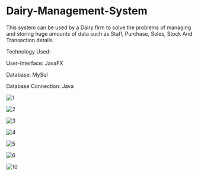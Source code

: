 # Dairy-Management-System
This system can be used by a Dairy firm to solve the problems of managing and storing huge amounts of data such as Staff, Purchase, Sales, Stock And Transaction details.

Technology Used:

User-Interface: JavaFX

Database: MySql

Database Connection: Java

![1](https://user-images.githubusercontent.com/103283572/227613231-0feefa76-4a63-48d2-85a6-679691062180.jpeg)

![2](https://user-images.githubusercontent.com/103283572/227613240-f4660bf4-16ca-4bf3-b6ec-cfc606ddcc6e.jpeg)

![3](https://user-images.githubusercontent.com/103283572/227613242-70b52bf8-f73f-461b-8e2a-3decc80f02f5.png)

![4](https://user-images.githubusercontent.com/103283572/227613247-3c80fc8f-a90b-488f-9c7d-f84c4d4ba14e.png)

![5](https://user-images.githubusercontent.com/103283572/227613250-31ef0cc9-c60c-47bc-804a-ed481f38b80c.png)

![6](https://user-images.githubusercontent.com/103283572/227613372-f3916c6e-277d-4a7e-802f-f50571824225.png)

![10](https://user-images.githubusercontent.com/103283572/227613515-35e0aeaa-3c8d-48c3-b2d5-8688c52795f2.png)
